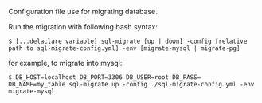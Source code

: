 Configuration file use for migrating database.

Run the migration with following bash syntax:
```shell
$ [...delaclare variable] sql-migrate [up | down] -config [relative path to sql-migrate-config.yml] -env [migrate-mysql | migrate-pg]
```

for example, to migrate into mysql:
```shell
$ DB_HOST=localhost DB_PORT=3306 DB_USER=root DB_PASS= DB_NAME=my_table sql-migrate up -config ./sql-migrate-config.yml -env migrate-mysql
```